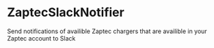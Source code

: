 # ZaptecSlackNotifier
Send notifications of availible Zaptec chargers that are availible in your Zaptec account to Slack
